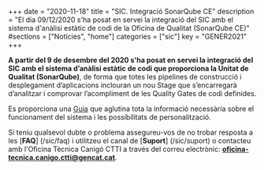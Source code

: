 +++
date        = "2020-11-18"
title       = "SIC. Integració SonarQube CE"
description = "El dia 09/12/2020 s'ha posat en servei la integració del SIC amb el sistema d'anàlisi estàtic de codi de la Oficina de Qualitat (SonarQube CE)"
#sections    = ["Notícies", "home"]
categories  = ["sic"]
key         = "GENER2021"
+++

**A partir del 9 de desembre del 2020 s'ha posat en servei la integració del SIC amb el sistema d’anàlisi estàtic de codi
que proporciona la Unitat de Qualitat (SonarQube)**, de forma que totes les pipelines de construcció i desplegament
d’aplicacions inclouran un nou Stage que s’encarregarà d’analitzar i comprovar l’acompliment de les Quality Gates de codi definides.

Es proporciona una [Guia](/sic-welcome-pack/guia-integracio-sonarqube/) que aglutina tota la informació necessària sobre
el funcionament del sistema i les possibilitats de personalització.

Si teniu qualsevol dubte o problema assegureu-vos de no trobar resposta a les [**FAQ**] (/sic/faq) i utilitzeu el canal de [**Suport**] (/sic/suport)
o contacteu amb l'Oficina Tècnica Canigó CTTI a través del correu electrònic: **oficina-tecnica.canigo.ctti@gencat.cat**.
